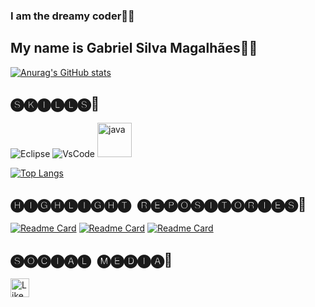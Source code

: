 ### I am the dreamy coder🌌✨
## My name is Gabriel Silva Magalhães🙋‍♂️
[![Anurag's GitHub stats](https://github-readme-stats.vercel.app/api?username=gabrielsilvamagalhaes&show_icons=true&&theme=tokyonight)](https://github.com/anuraghazra/github-readme-stats)


## 🅢🅚🅘🅛🅛🅢🐲
![Eclipse](https://img.shields.io/badge/Eclipse-2C2255?style=for-the-badge&logo=eclipse&logoColor=white)
![VsCode](https://img.shields.io/badge/VSCode-0078D4?style=for-the-badge&logo=visual%20studio%20code&logoColor=white)
<img src="https://cdn.jsdelivr.net/gh/devicons/devicon/icons/java/java-original-wordmark.svg" alt ='java' height ='55' />

          

[![Top Langs](https://github-readme-stats.vercel.app/api/top-langs/?username=gabrielsilvamagalhaes&layout=compact&theme=tokyonight)](https://github.com/anuraghazra/github-readme-stats)

## 🅗🅘🅖🅗🅛🅘🅖🅗🅣 ​ 🅡🅔🅟🅞🅢🅘🅣🅞🅡🅘🅔🅢📕
[![Readme Card](https://github-readme-stats.vercel.app/api/pin/?username=gabrielsilvamagalhaes&repo=Myfirstscodes&theme=tokyonight)](https://github.com/anuraghazra/github-readme-stats)
[![Readme Card](https://github-readme-stats.vercel.app/api/pin/?username=gabrielsilvamagalhaes&repo=First_programs_arrays&theme=tokyonight)](https://github.com/anuraghazra/github-readme-stats)
[![Readme Card](https://github-readme-stats.vercel.app/api/pin/?username=gabrielsilvamagalhaes&repo=My-firsts-codes-on-OOPs&theme=tokyonight)](https://github.com/anuraghazra/github-readme-stats)

## 🅢🅞🅒🅘🅐🅛 ​ 🅜🅔🅓🅘🅐📱
[<image src = 'https://img.shields.io/badge/LinkedIn-0077B5?style=for-the-badge&logo=linkedin&logoColor=white' alt= 'Likedin' height= '30'>](https://www.linkedin.com/in/gabriel-smagalhaes32/)

